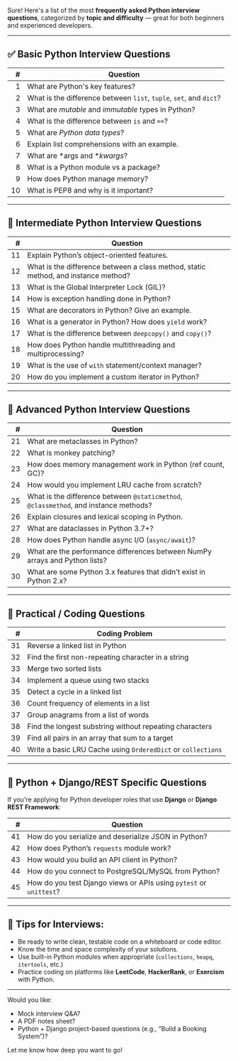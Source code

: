 Sure! Here's a list of the most **frequently asked Python interview questions**, categorized by **topic and difficulty** — great for both beginners and experienced developers.

---

## ✅ **Basic Python Interview Questions**

|  # | Question                                                           |
| -: | ------------------------------------------------------------------ |
|  1 | What are Python's key features?                                    |
|  2 | What is the difference between `list`, `tuple`, `set`, and `dict`? |
|  3 | What are *mutable* and *immutable* types in Python?                |
|  4 | What is the difference between `is` and `==`?                      |
|  5 | What are *Python data types*?                                      |
|  6 | Explain list comprehensions with an example.                       |
|  7 | What are \*args and \**kwargs*?                                    |
|  8 | What is a Python module vs a package?                              |
|  9 | How does Python manage memory?                                     |
| 10 | What is PEP8 and why is it important?                              |

---

## 🔄 **Intermediate Python Interview Questions**

|  # | Question                                                                           |
| -: | ---------------------------------------------------------------------------------- |
| 11 | Explain Python’s object-oriented features.                                         |
| 12 | What is the difference between a class method, static method, and instance method? |
| 13 | What is the Global Interpreter Lock (GIL)?                                         |
| 14 | How is exception handling done in Python?                                          |
| 15 | What are decorators in Python? Give an example.                                    |
| 16 | What is a generator in Python? How does `yield` work?                              |
| 17 | What is the difference between `deepcopy()` and `copy()`?                          |
| 18 | How does Python handle multithreading and multiprocessing?                         |
| 19 | What is the use of `with` statement/context manager?                               |
| 20 | How do you implement a custom iterator in Python?                                  |

---

## 🚀 **Advanced Python Interview Questions**

|  # | Question                                                                              |
| -: | ------------------------------------------------------------------------------------- |
| 21 | What are metaclasses in Python?                                                       |
| 22 | What is monkey patching?                                                              |
| 23 | How does memory management work in Python (ref count, GC)?                            |
| 24 | How would you implement LRU cache from scratch?                                       |
| 25 | What is the difference between `@staticmethod`, `@classmethod`, and instance methods? |
| 26 | Explain closures and lexical scoping in Python.                                       |
| 27 | What are dataclasses in Python 3.7+?                                                  |
| 28 | How does Python handle async I/O (`async/await`)?                                     |
| 29 | What are the performance differences between NumPy arrays and Python lists?           |
| 30 | What are some Python 3.x features that didn’t exist in Python 2.x?                    |

---

## 🧪 **Practical / Coding Questions**

|  # | Coding Problem                                               |
| -: | ------------------------------------------------------------ |
| 31 | Reverse a linked list in Python                              |
| 32 | Find the first non-repeating character in a string           |
| 33 | Merge two sorted lists                                       |
| 34 | Implement a queue using two stacks                           |
| 35 | Detect a cycle in a linked list                              |
| 36 | Count frequency of elements in a list                        |
| 37 | Group anagrams from a list of words                          |
| 38 | Find the longest substring without repeating characters      |
| 39 | Find all pairs in an array that sum to a target              |
| 40 | Write a basic LRU Cache using `OrderedDict` or `collections` |

---

## 🧰 **Python + Django/REST Specific Questions**

If you're applying for Python developer roles that use **Django** or **Django REST Framework**:

|  # | Question                                                           |
| -: | ------------------------------------------------------------------ |
| 41 | How do you serialize and deserialize JSON in Python?               |
| 42 | How does Python’s `requests` module work?                          |
| 43 | How would you build an API client in Python?                       |
| 44 | How do you connect to PostgreSQL/MySQL from Python?                |
| 45 | How do you test Django views or APIs using `pytest` or `unittest`? |

---

## 🎯 Tips for Interviews:

* Be ready to write clean, testable code on a whiteboard or code editor.
* Know the time and space complexity of your solutions.
* Use built-in Python modules when appropriate (`collections`, `heapq`, `itertools`, etc.)
* Practice coding on platforms like **LeetCode**, **HackerRank**, or **Exercism** with Python.

---

Would you like:

* Mock interview Q\&A?
* A PDF notes sheet?
* Python + Django project-based questions (e.g., “Build a Booking System”)?

Let me know how deep you want to go!
